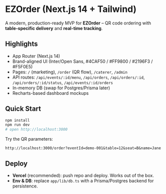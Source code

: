 # EZOrder (Next.js 14 + Tailwind)

A modern, production-ready MVP for **EZOrder** – QR code ordering with **table-specific delivery** and **real-time tracking**.

## Highlights
- App Router (Next.js 14)
- Brand-aligned UI (Inter/Open Sans, #4CAF50 / #FF9800 / #2196F3 / #F5F0E5)
- Pages: `/` (marketing), `/order` (QR flow), `/caterer`, `/admin`
- API routes: `/api/events/:id/menu`, `/api/orders`, `/api/orders/:id`, `/api/orders/:id/status`, `/api/events/:id/orders`
- In-memory DB (swap for Postgres/Prisma later)
- Recharts-based dashboard mockups

## Quick Start
```bash
npm install
npm run dev
# open http://localhost:3000
```
Try the QR parameters:
```
http://localhost:3000/order?eventId=demo-001&table=12&seat=B&name=Jane
```

## Deploy
- **Vercel** (recommended): push repo and deploy. Works out of the box.
- **Env & DB**: replace `app/lib/db.ts` with a Prisma/Postgres backend for persistence.